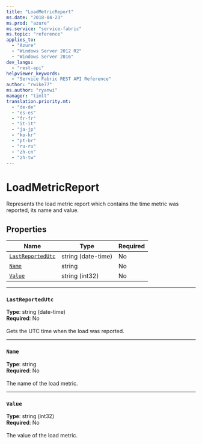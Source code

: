 ```yaml
---
title: "LoadMetricReport"
ms.date: "2018-04-23"
ms.prod: "azure"
ms.service: "service-fabric"
ms.topic: "reference"
applies_to: 
  - "Azure"
  - "Windows Server 2012 R2"
  - "Windows Server 2016"
dev_langs: 
  - "rest-api"
helpviewer_keywords: 
  - "Service Fabric REST API Reference"
author: "rwike77"
ms.author: "ryanwi"
manager: "timlt"
translation.priority.mt: 
  - "de-de"
  - "es-es"
  - "fr-fr"
  - "it-it"
  - "ja-jp"
  - "ko-kr"
  - "pt-br"
  - "ru-ru"
  - "zh-cn"
  - "zh-tw"
---
```

# LoadMetricReport

Represents the load metric report which contains the time metric was reported, its name and value.

## Properties
| Name | Type | Required |
| --- | --- | --- |
| [`LastReportedUtc`](#lastreportedutc) | string (date-time) | No |
| [`Name`](#name) | string | No |
| [`Value`](#value) | string (int32) | No |

____
### `LastReportedUtc`
__Type__: string (date-time) <br/>
__Required__: No<br/>
<br/>
Gets the UTC time when the load was reported.

____
### `Name`
__Type__: string <br/>
__Required__: No<br/>
<br/>
The name of the load metric.

____
### `Value`
__Type__: string (int32) <br/>
__Required__: No<br/>
<br/>
The value of the load metric.
